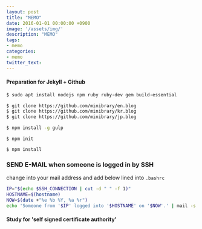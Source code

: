 ```yaml
---
layout: post
title: "MEMO"
date: 2016-01-01 00:00:00 +0900
image: '/assets/img/'
description: "MEMO"
tags:
- memo
categories:
- memo
twitter_text:
---
```


#### Preparation for Jekyll + Github

```bash
$ sudo apt install nodejs npm ruby ruby-dev gem build-essential
```

```bash
$ git clone https://github.com/minibrary/en.blog
$ git clone https://github.com/minibrary/kr.blog
$ git clone https://github.com/minibrary/jp.blog
```

```bash
$ npm install -g gulp
```

```
$ npm init
```

```
$ npm install
```

### SEND E-MAIL when someone is logged in by SSH

change into your mail address and add below lined into `.bashrc`


```bash
IP="$(echo $SSH_CONNECTION | cut -d " " -f 1)"
HOSTNAME=$(hostname)
NOW=$(date +"%e %b %Y, %a %r")
echo 'Someone from '$IP' logged into '$HOSTNAME' on '$NOW'.' | mail -s 'SSH Login Notification' <mail address>
```

#### Study for 'self signed certificate authority'
